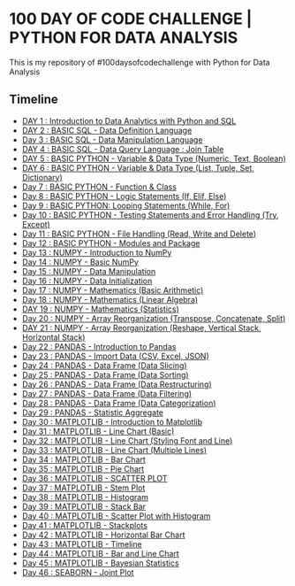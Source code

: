 # 100 DAY OF CODE CHALLENGE | PYTHON FOR DATA ANALYSIS
This is my repository of #100daysofcodechallenge with Python for Data Analysis
## Timeline
* [DAY 1 : Introduction to Data Analytics with Python and SQL](https://github.com/ikariyani/python-100daysChallenge/tree/main/PROJECT/DAY%201)
* [DAY 2 : BASIC SQL - Data Definition Language](https://www.db-fiddle.com/f/jsyGFp4EM9craBFCN23k8g/0)
* [Day 3 : BASIC SQL - Data Manipulation Language](https://www.db-fiddle.com/f/jsyGFp4EM9craBFCN23k8g/1)
* [DAY 4 : BASIC SQL - Data Query Language : Join Table](https://www.db-fiddle.com/f/jsyGFp4EM9craBFCN23k8g/6)
* [DAY 5 : BASIC PYTHON - Variable & Data Type (Numeric, Text, Boolean)](https://github.com/ikariyani/python-100daysChallenge/blob/main/PROJECT/DAY%205/BASIC%20PYTHON%20-%20Variable%20%26%20Data%20Type%20%20(Numeric%2C%20Text%2C%20Boolean).ipynb)
* [DAY 6 : BASIC PYTHON - Variable & Data Type (List, Tuple, Set, Dictionary)](https://github.com/ikariyani/python-100daysChallenge/blob/main/PROJECT/DAY%206/BASIC%20PYTHON%20-%20Variable%20%26%20Data%20Type%20(List%2C%20Tuple%2C%20Set%2C%20Dictionary).ipynb)
* [Day 7 : BASIC PYTHON - Function & Class](https://github.com/ikariyani/python-100daysChallenge/blob/main/PROJECT/DAY%207/BASIC%20PYTHON%20-%20Function%20%26%20Class.ipynb)
* [Day 8 : BASIC PYTHON - Logic Statements (If, Elif, Else)](https://github.com/ikariyani/python-100daysChallenge/blob/main/PROJECT/DAY%208/BASIC%20PYTHON%20-%20Logic%20Statements%20%20(If%2C%20Elif%2C%20Else).ipynb)
* [Day 9 : BASIC PYTHON: Looping Statements (While, For)](https://github.com/ikariyani/python-100daysChallenge/blob/main/PROJECT/DAY%209/BASIC%20PYTHON%20-%20Looping%20Statements%20(For%2C%20While).ipynb)
* [Day 10 : BASIC PYTHON - Testing Statements and Error Handling (Try, Except)](https://github.com/ikariyani/python-100daysChallenge/blob/main/PROJECT/DAY%2010/BASIC%20PYTHON%20-%20Testing%20Statements%20(Try%2C%20Except).ipynb)
* [Day 11 : BASIC PYTHON - File Handling (Read, Write and Delete)](https://github.com/ikariyani/python-100daysChallenge/blob/main/PROJECT/DAY%2011/BASIC%20PYTHON%20-%20File%20Handling%20(Open%2C%20Read%2C%20Write%20and%20Delete)%20.ipynb)
* [Day 12 : BASIC PYTHON -  Modules and Package](https://github.com/ikariyani/python-100daysChallenge/blob/main/PROJECT/DAY%2012/BASIC%20PYTHON%20-%20Modules.ipynb)
* [Day 13 : NUMPY - Introduction to NumPy](https://github.com/ikariyani/python-100daysChallenge/blob/main/PROJECT/DAY%2013/NUMPY%20-%20Introduction%20to%20NumPy.ipynb)
* [Day 14 : NUMPY - Basic NumPy](https://github.com/ikariyani/python-100daysChallenge/blob/main/PROJECT/DAY%2014/NUMPY%20-%20Basic%20NumPy.ipynb)
* [Day 15 : NUMPY - Data Manipulation](https://github.com/ikariyani/python-100daysChallenge/blob/main/PROJECT/DAY%2015/NUMPY%20-%20Data%20Manipulation.ipynb)
* [Day 16 : NUMPY - Data Initialization](https://github.com/ikariyani/python-100daysChallenge/blob/main/PROJECT/DAY%2016/NUMPY%20-%20Data%20Initialization.ipynb)
* [Day 17 : NUMPY - Mathematics (Basic Arithmetic)](https://github.com/ikariyani/python-100daysChallenge/blob/main/PROJECT/DAY%2017/NUMPY%20-%20%20Mathematics%20%20%20(Basic%20Arithmetic).ipynb)
* [Day 18 : NUMPY - Mathematics (Linear Algebra)](https://github.com/ikariyani/python-100daysChallenge/blob/main/PROJECT/DAY%2018/NUMPY%20-%20Mathematics%20(Linear%20Algebra).ipynb)
* [DAY 19 : NUMPY - Mathematics (Statistics)](https://github.com/ikariyani/python-100daysChallenge/blob/main/PROJECT/DAY%2019/NUMPY%20-%20Mathematics%20(Statistics).ipynb)
* [Day 20 : NUMPY - Array Reorganization (Transpose, Concatenate, Split)](https://github.com/ikariyani/python-100daysChallenge/blob/main/PROJECT/DAY%2020/NUMPY%20-%20Array%20Reorganization%20(Transpose%2C%20Concatenate%2C%20Split).ipynb)
* [DAY 21 : NUMPY - Array Reorganization (Reshape, Vertical Stack, Horizontal Stack)](https://github.com/ikariyani/python-100daysChallenge/blob/main/PROJECT/DAY%2021/NUMPY%20-%20Array%20Reorganization%20(Reshape%2C%20Vertical%20Stack%2C%20Horizontal%20Stack).ipynb)
* [Day 22 : PANDAS - Introduction to Pandas](https://github.com/ikariyani/python-100daysChallenge/blob/main/PROJECT/DAY%2022/PANDAS%20-%20Introduction%20to%20Pandas.ipynb)
* [Day 23 : PANDAS - Import Data (CSV, Excel, JSON)](https://github.com/ikariyani/python-100daysChallenge/blob/main/PROJECT/DAY%2023/PANDAS%20-%20Import%20Data%20(CSV%2C%20Excel%2C%20JSON).ipynb)
* [Day 24 : PANDAS - Data Frame (Data Slicing)](https://github.com/ikariyani/python-100daysChallenge/blob/main/PROJECT/DAY%2024/PANDAS%20-Data%20Frame%20(Data%20Slicing).ipynb)
* [Day 25 : PANDAS - Data Frame (Data Sorting)](https://github.com/ikariyani/python-100daysChallenge/blob/main/PROJECT/DAY%2025/PANDAS%20-%20Data%20Frame%20(Data%20Sorting).ipynb)
* [Day 26 : PANDAS - Data Frame (Data Restructuring)](https://github.com/ikariyani/python-100daysChallenge/blob/main/PROJECT/DAY%2026/PANDAS%20-%20Data%20Frame%20(Data%20Restructuring).ipynb)
* [Day 27 : PANDAS - Data Frame (Data Filtering)](https://github.com/ikariyani/python-100daysChallenge/blob/main/PROJECT/DAY%2027/PANDAS%20-%20Data%20Frame%20(Data%20Filtering).ipynb)
* [Day 28 : PANDAS - Data Frame (Data Categorization)](https://github.com/ikariyani/python-100daysChallenge/blob/main/PROJECT/DAY%2028/PANDAS%20-%20Data%20Frame%20(Data%20Categorization).ipynb)
* [Day 29 : PANDAS - Statistic Aggregate](https://github.com/ikariyani/python-100daysChallenge/blob/main/PROJECT/DAY%2029/PANDAS%20-%20Statistic%20Aggregate.ipynb)
* [Day 30 : MATPLOTLIB - Introduction to Matplotlib](https://github.com/ikariyani/python-100daysChallenge/blob/main/PROJECT/DAY%2030/MATPLOTLIB%20-%20Introduction%20to%20Matplotlib.ipynb)
* [Day 31 : MATPLOTLIB - Line Chart (Basic)](https://github.com/ikariyani/python-100daysChallenge/blob/main/PROJECT/DAY%2031/MATPLOTLIB%20-%20Line%20Chart%20(Basic).ipynb)
* [Day 32 : MATPLOTLIB - Line Chart (Styling Font and Line)](https://github.com/ikariyani/python-100daysChallenge/blob/main/PROJECT/DAY%2032/MATPLOTLIB%20-%20Line%20Chart%20(Styling%20Font%20and%20Line).ipynb)
* [Day 33 : MATPLOTLIB - Line Chart (Multiple Lines)](https://github.com/ikariyani/python-100daysChallenge/blob/main/PROJECT/DAY%2033/MATPLOTLIB%20-%20Line%20Chart%20(Multiple%20Lines).ipynb)
* [Day 34 : MATPLOTLIB - Bar Chart](https://github.com/ikariyani/python-100daysChallenge/blob/main/PROJECT/DAY%2034/MATPLOTLIB%20-%20Bar%20Chart.ipynb)
* [Day 35 : MATPLOTLIB - Pie Chart](https://github.com/ikariyani/python-100daysChallenge/blob/main/PROJECT/DAY%2035/MATPLOTLIB%20-%20Pie%20Chart.ipynb)
* [Day 36 : MATPLOTLIB - SCATTER PLOT](https://github.com/ikariyani/python-100daysChallenge/blob/main/PROJECT/DAY%2036/MATPLOTLIB%20-%20SCATTER%20PLOT.ipynb)
* [Day 37 : MATPLOTLIB - Stem Plot](https://github.com/ikariyani/python-100daysChallenge/blob/main/PROJECT/DAY%2037/MATPLOTLIB%20-%20Stem%20Plot.ipynb)
* [Day 38 : MATPLOTLIB - Histogram](https://github.com/ikariyani/python-100daysChallenge/blob/main/PROJECT/DAY%2038/MATPLOTLIB%20-%20Histogram.ipynb)
* [Day 39 : MATPLOTLIB - Stack Bar](https://github.com/ikariyani/python-100daysChallenge/blob/main/PROJECT/DAY%2039/MATPLOTLIB%20-%20Stack%20Bar.ipynb)
* [Day 40 : MATPLOTLIB - Scatter Plot with Histogram](https://github.com/ikariyani/python-100daysChallenge/blob/main/PROJECT/DAY%2040/MATPLOTLIB%20-%20Scatter%20Plot%20with%20Histogram.ipynb)
* [Day 41 : MATPLOTLIB - Stackplots](https://github.com/ikariyani/python-100daysChallenge/blob/main/PROJECT/DAY%2040/MATPLOTLIB%20-%20Scatter%20Plot%20with%20Histogram.ipynb)
* [Day 42 : MATPLOTLIB - Horizontal Bar Chart](https://github.com/ikariyani/python-100daysChallenge/blob/main/PROJECT/DAY%2042/MATPLOTLIB%20-%20Horizontal%20Bar%20Chart.ipynb)
* [Day 43 : MATPLOTLIB - Timeline](https://github.com/ikariyani/python-100daysChallenge/blob/main/PROJECT/DAY%2043/MATPLOTLIB%20-%20Timeline.ipynb)
* [Day 44 : MATPLOTLIB - Bar and Line Chart](https://github.com/ikariyani/python-100daysChallenge/blob/main/PROJECT/DAY%2044/MATPLOTLIB%20-%20Bar%20and%20Line%20Chart.ipynb)
* [Day 45 : MATPLOTLIB - Bayesian Statistics](https://github.com/ikariyani/python-100daysChallenge/blob/main/PROJECT/DAY%2045/MATPLOTLIB%20-%20Bayesian%20Statistics.ipynb)
* [Day 46 : SEABORN - Joint Plot](https://github.com/ikariyani/python-100daysChallenge/blob/main/PROJECT/DAY%2046/SEABORN%20-%20Joint%20Plot.ipynb)